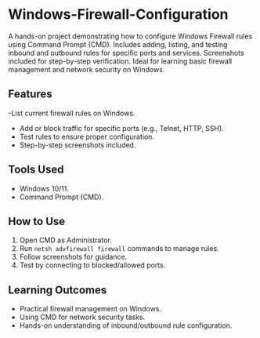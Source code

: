 # Windows-Firewall-Configuration
A hands-on project demonstrating how to configure Windows Firewall rules using Command Prompt (CMD). Includes adding, listing, and testing inbound and outbound rules for specific ports and services. Screenshots included for step-by-step verification. Ideal for learning basic firewall management and network security on Windows.

## Features
-List current firewall rules on Windows.
- Add or block traffic for specific ports (e.g., Telnet, HTTP, SSH).
- Test rules to ensure proper configuration.
- Step-by-step screenshots included.

## Tools Used
- Windows 10/11.
- Command Prompt (CMD).

## How to Use
1. Open CMD as Administrator.
2. Run `netsh advfirewall firewall` commands to manage rules.
3. Follow screenshots for guidance.
4. Test by connecting to blocked/allowed ports.

## Learning Outcomes
- Practical firewall management on Windows.
- Using CMD for network security tasks.
- Hands-on understanding of inbound/outbound rule configuration.
